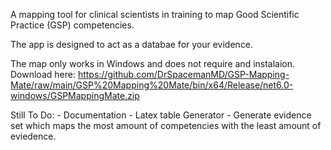 A mapping tool for clinical scientists in training to map Good Scientific Practice (GSP) competencies.

The app is designed to act as a databae for your evidence.

The map only works in Windows and does not require and instalaion. 
Download here: https://github.com/DrSpacemanMD/GSP-Mapping-Mate/raw/main/GSP%20Mapping%20Mate/bin/x64/Release/net6.0-windows/GSPMappingMate.zip

Still To Do:
    - Documentation
    - Latex table Generator
    - Generate evidence set which maps the most amount of competencies with the least amount of eviedence.
